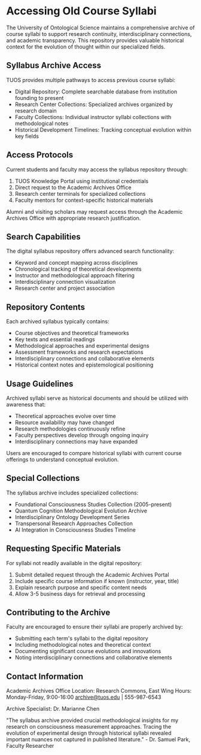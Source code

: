 # Accessing Old Course Syllabi

The University of Ontological Science maintains a comprehensive archive of course syllabi to support research continuity, interdisciplinary connections, and academic transparency. This repository provides valuable historical context for the evolution of thought within our specialized fields.

## Syllabus Archive Access

TUOS provides multiple pathways to access previous course syllabi:

- Digital Repository: Complete searchable database from institution founding to present
- Research Center Collections: Specialized archives organized by research domain
- Faculty Collections: Individual instructor syllabi collections with methodological notes
- Historical Development Timelines: Tracking conceptual evolution within key fields

## Access Protocols

Current students and faculty may access the syllabus repository through:

1. TUOS Knowledge Portal using institutional credentials
2. Direct request to the Academic Archives Office
3. Research center terminals for specialized collections
4. Faculty mentors for context-specific historical materials

Alumni and visiting scholars may request access through the Academic Archives Office with appropriate research justification.

## Search Capabilities

The digital syllabus repository offers advanced search functionality:

- Keyword and concept mapping across disciplines
- Chronological tracking of theoretical developments
- Instructor and methodological approach filtering
- Interdisciplinary connection visualization
- Research center and project association

## Repository Contents

Each archived syllabus typically contains:

- Course objectives and theoretical frameworks
- Key texts and essential readings
- Methodological approaches and experimental designs
- Assessment frameworks and research expectations
- Interdisciplinary connections and collaborative elements
- Historical context notes and epistemological positioning

## Usage Guidelines

Archived syllabi serve as historical documents and should be utilized with awareness that:

- Theoretical approaches evolve over time
- Resource availability may have changed
- Research methodologies continuously refine
- Faculty perspectives develop through ongoing inquiry
- Interdisciplinary connections may have expanded

Users are encouraged to compare historical syllabi with current course offerings to understand conceptual evolution.

## Special Collections

The syllabus archive includes specialized collections:

- Foundational Consciousness Studies Collection (2005-present)
- Quantum Cognition Methodological Evolution Archive
- Interdisciplinary Ontology Development Series
- Transpersonal Research Approaches Collection
- AI Integration in Consciousness Studies Timeline

## Requesting Specific Materials

For syllabi not readily available in the digital repository:

1. Submit detailed request through the Academic Archives Portal
2. Include specific course information if known (instructor, year, title)
3. Explain research purpose and specific content needs
4. Allow 3-5 business days for retrieval and processing

## Contributing to the Archive

Faculty are encouraged to ensure their syllabi are properly archived by:

- Submitting each term's syllabi to the digital repository
- Including methodological notes and theoretical context
- Documenting significant course evolutions and innovations
- Noting interdisciplinary connections and collaborative elements

## Contact Information

Academic Archives Office
Location: Research Commons, East Wing
Hours: Monday-Friday, 9:00-16:00
archive@tuos.edu | 555-987-6543

Archive Specialist: Dr. Marianne Chen

"The syllabus archive provided crucial methodological insights for my research on consciousness measurement approaches. Tracing the evolution of experimental design through historical syllabi revealed important nuances not captured in published literature." - Dr. Samuel Park, Faculty Researcher

